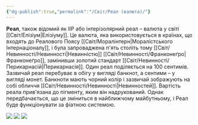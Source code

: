 ```yaml
---
{"dg-publish":true,"permalink":"/Світ/Реал (валюта)/"}
---
```


**Реал**, також відомий як ІІР або інтерізолярний реал – валюта у світі [[Світ/Елізіум\|Елізіуму]].
Це валюта, яка використовується в країнах, що входять до Реалового Поясу [[Світ/Моралінтерн\|Моралістського Інтернаціоналу]], і була запроваджена п'ять століть тому [[Світ/Невинності/Невинності\|Невинністю]] [[Світ/Невинності/Франконеґро\|Франконеґро]], замінивши золотий стандарт [[Світ/Невинності/Перикарнасій\|Перикарнасія]].
Один реал поділяється на 100 сентимів. Зазвичай реал перебуває в обігу у вигляді банкнот, а сентими – у вигляді монет. Банкноти мають чорний колір і зазвичай зображують на собі обличчя [[Світ/Невинності/Невинності\|Невинностей]].
Вартість реала прив'язана до пігменту, яким він надрукований. Однак передбачається, що це зміниться в найближчому майбутньому, і Реал буде функціонувати за фіатною системою.

![](https://static.wikia.nocookie.net/discoelysium_gamepedia_en/images/0/06/Int_money_paper_DIF_1-sharedassets3.assets-108.png/revision/latest/scale-to-width-down/120?cb=20191118105416)
![](https://static.wikia.nocookie.net/discoelysium_gamepedia_en/images/c/c8/Reals_10.png/revision/latest?cb=20191024110258)
![](https://static.wikia.nocookie.net/discoelysium_gamepedia_en/images/f/fc/40_centims.png/revision/latest?cb=20191024110401)